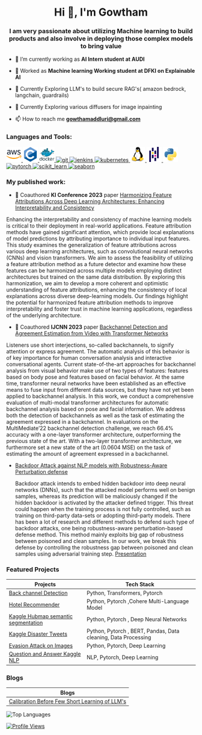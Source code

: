<h1 align="center">Hi 👋, I'm Gowtham</h1>
<h3 align="center">I am very passionate about utilizing Machine learning to build products and also involve in deploying those complex models to bring value</h3>

- 🔭 I’m currently working as **AI Intern student at AUDI**
- 🔭 Worked as **Machine learning Working student at DFKI on Explainable AI**
- 🔭 Currently Exploring LLM's to build secure RAG's( amazon bedrock, langchain, guardrails)
- 🔭 Currently Exploring various diffusers for image inpainting



- 📫 How to reach me **gowthamaddluri@gmail.com**




<h3 align="left">Languages and Tools:</h3>
<p align="left"> <a href="https://aws.amazon.com" target="_blank" rel="noreferrer"> <img src="https://raw.githubusercontent.com/devicons/devicon/master/icons/amazonwebservices/amazonwebservices-original-wordmark.svg" alt="aws" width="40" height="40"/> </a>
<a href="https://www.cprogramming.com/" target="_blank" rel="noreferrer"> <img src="https://raw.githubusercontent.com/devicons/devicon/master/icons/c/c-original.svg" alt="c" width="40" height="40"/> </a> 
<a href="https://www.docker.com/" target="_blank" rel="noreferrer"> <img src="https://raw.githubusercontent.com/devicons/devicon/master/icons/docker/docker-original-wordmark.svg" alt="docker" width="40" height="40"/> </a> <a href="https://git-scm.com/" target="_blank" rel="noreferrer"> <img src="https://www.vectorlogo.zone/logos/git-scm/git-scm-icon.svg" alt="git" width="40" height="40"/> </a>
<a href="https://www.jenkins.io" target="_blank" rel="noreferrer"> <img src="https://www.vectorlogo.zone/logos/jenkins/jenkins-icon.svg" alt="jenkins" width="40" height="40"/> </a> <a href="https://kubernetes.io" target="_blank" rel="noreferrer"> <img src="https://www.vectorlogo.zone/logos/kubernetes/kubernetes-icon.svg" alt="kubernetes" width="40" height="40"/> </a> <a href="https://www.linux.org/" target="_blank" rel="noreferrer"> <img src="https://raw.githubusercontent.com/devicons/devicon/master/icons/linux/linux-original.svg" alt="linux" width="40" height="40"/> </a> <a href="https://pandas.pydata.org/" target="_blank" rel="noreferrer"> <img src="https://raw.githubusercontent.com/devicons/devicon/2ae2a900d2f041da66e950e4d48052658d850630/icons/pandas/pandas-original.svg" alt="pandas" width="40" height="40"/> </a> <a href="https://www.python.org" target="_blank" rel="noreferrer"> <img src="https://raw.githubusercontent.com/devicons/devicon/master/icons/python/python-original.svg" alt="python" width="40" height="40"/> </a> <a href="https://pytorch.org/" target="_blank" rel="noreferrer"> <img src="https://www.vectorlogo.zone/logos/pytorch/pytorch-icon.svg" alt="pytorch" width="40" height="40"/> </a> <a href="https://scikit-learn.org/" target="_blank" rel="noreferrer"> <img src="https://upload.wikimedia.org/wikipedia/commons/0/05/Scikit_learn_logo_small.svg" alt="scikit_learn" width="40" height="40"/> </a> <a href="https://seaborn.pydata.org/" target="_blank" rel="noreferrer"> <img src="https://seaborn.pydata.org/_images/logo-mark-lightbg.svg" alt="seaborn" width="40" height="40"/> </a> </p>



<h3 align="left">My published work:</h3>

- 🔭 Coauthored **KI Conference 2023** paper [Harmonizing Feature Attributions Across Deep Learning Architectures: Enhancing Interpretability and Consistency](https://link.springer.com/chapter/10.1007/978-3-031-42608-7_8)

Enhancing the interpretability and consistency of machine learning models is critical to their deployment in real-world applications. Feature attribution methods have gained significant attention, which provide local explanations of model predictions by attributing importance to individual input features. This study examines the generalization of feature attributions across various deep learning architectures, such as convolutional neural networks (CNNs) and vision transformers. We aim to assess the feasibility of utilizing a feature attribution method as a future detector and examine how these features can be harmonized across multiple models employing distinct architectures but trained on the same data distribution. By exploring this harmonization, we aim to develop a more coherent and optimistic understanding of feature attributions, enhancing the consistency of local explanations across diverse deep-learning models. Our findings highlight the potential for harmonized feature attribution methods to improve interpretability and foster trust in machine learning applications, regardless of the underlying architecture.


- 🔭 Coauthored **IJCNN 2023** paper [Backchannel Detection and Agreement Estimation from Video with Transformer Networks
](https://arxiv.org/pdf/2306.01656.pdf)

Listeners use short interjections, so-called backchannels, to signify attention or express agreement. The automatic analysis of this behavior is of key importance for human conversation analysis and interactive conversational agents. Current state-of-the-art approaches for backchannel analysis from visual behavior make use of two types of features: features based on body pose and features based on facial behavior. At the same time, transformer neural networks have been established as an effective means to fuse input from different data sources, but they have not yet been applied to backchannel analysis. In this work, we conduct a comprehensive evaluation of multi-modal transformer architectures for automatic backchannel analysis based on pose and facial information. We address both the detection of backchannels as well as the task of estimating the agreement expressed in a backchannel. In evaluations on the MultiMediate’22 backchannel detection challenge, we reach 66.4% accuracy with a one-layer transformer architecture, outperforming the previous state of the art. With a two-layer transformer architecture, we furthermore set a new state of the art (0.0604 MSE) on the task of estimating the amount of agreement expressed in a backchannel.

- [Backdoor Attack against NLP models with Robustness-Aware Perturbation defense](https://arxiv.org/pdf/2204.05758.pdf)

  Backdoor attack intends to embed hidden backdoor
into deep neural networks (DNNs), such that the
attacked model performs well on benign samples,
whereas its prediction will be maliciously changed
if the hidden backdoor is activated by the attacker
defined trigger. This threat could happen when the
training process is not fully controlled, such as training on third-party data-sets or adopting third-party
models. There has been a lot of research and different methods to defend such type of backdoor attacks,
one being robustness-aware perturbation-based defense method. This method mainly exploits big gap
of robustness between poisoned and clean samples.
In our work, we break this defense by controlling the
robustness gap between poisoned and clean samples
using adversarial training step. [Presentation](https://docs.google.com/presentation/d/1iHP7NidwKsi0TZLJURtgGmWZuXAaQDvH/edit?usp=drive_link&ouid=110916393954834833754&rtpof=true&sd=true)

<!---
### Publications
|   Publication | Domain  |   Link  |
|-----------------|---------|-----------|
|  Backchannel Detection and Agreement Estimation from Video with Transformer Networks  |   Computer Vision, Multimodality  |  [Link](https://arxiv.org/pdf/2306.01656.pdf) |
|   Harmonizing Feature Attributions Across Deep Learning Architectures: Enhancing Interpretability and Consistency  |   Computer Vision, Deep Learning  |  [Link](https://link.springer.com/chapter/10.1007/978-3-031-42608-7_8) |
--->
### Featured Projects
|   Projects    |   Tech Stack  |
|---------------|---------------|
|   [Back channel Detection](https://github.com/gowtham07/Backchannel_detection)    |   Python, Transformers, Pytorch   |  
|   [Hotel Recommender](https://github.com/gowtham07/HotelRecommendation)    |   Python, Pytorch ,Cohere Multi-Language Model  | 
|   [Kaggle Hubmap semantic segmentation](https://github.com/gowtham07/hubmap_kidney_semantic_segmentation)    |   Python, Pytorch , Deep Neural Networks  |
|   [Kaggle Disaster Tweets](https://github.com/gowtham07/kaggle_Disaster_Tweets)    |   Python, Pytorch , BERT, Pandas, Data cleaning, Data Processing  |
|   [Evasion Attack on Images](https://github.com/gowtham07/Evasion-attack-on-images/blob/main/Evasion_attack.ipynb)    |   Python, Pytorch, Deep Learning  |
|   [Question and Answer Kaggle NLP](https://github.com/gowtham07/Question-Answer-Kaggle-Competition)    |   NLP, Pytorch, Deep Learning  |



### Blogs
|   Blogs   |  
|---------------|
|   [Calibration Before Few Short Learning of LLM's ](https://gowtham07.github.io/)   |
 
 


![Top Languages](https://github-readme-stats.vercel.app/api/top-langs/?username=gowtham07&layout=compact&theme=radical)

<!--- ![GitHub Stats](https://github-readme-stats.vercel.app/api?username=gowtham07&show_icons=true&theme=radical) --->
[![Profile Views](https://komarev.com/ghpvc/?username=gowtham07&color=blue&style=plastic)](https://github.com/gowtham07)
